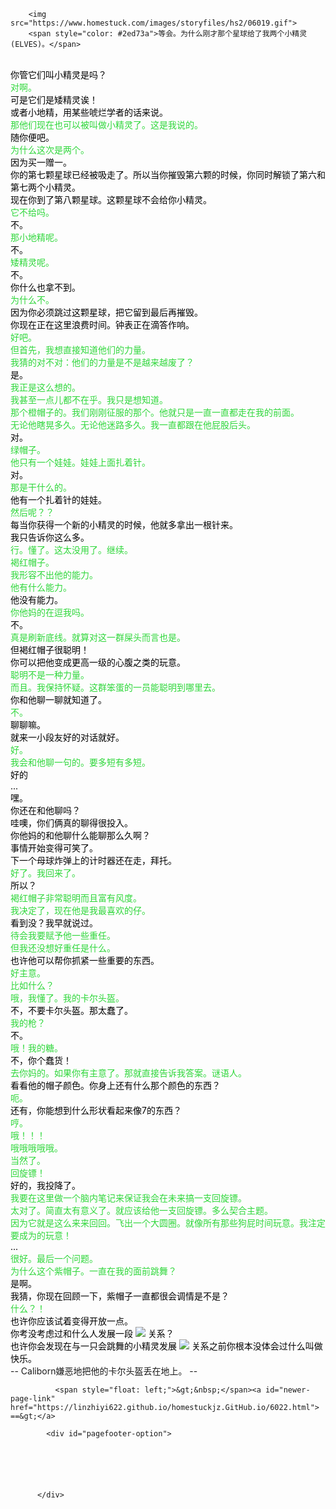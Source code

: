 ﻿<html>

        <img src="https://www.homestuck.com/images/storyfiles/hs2/06019.gif">
        <span style="color: #2ed73a">等会。为什么刚才那个星球给了我两个小精灵(ELVES)。</span>
<br><span style="color: #000000">你管它们叫小精灵是吗？</span>
<br><span style="color: #2ed73a">对啊。</span>
<br><span style="color: #000000">可是它们是矮精灵诶！</span>
<br><span style="color: #000000">或者小地精，用某些唬烂学者的话来说。</span>
<br><span style="color: #2ed73a">那他们现在也可以被叫做小精灵了。这是我说的。</span>
<br><span style="color: #000000">随你便吧。</span>
<br><span style="color: #2ed73a">为什么这次是两个。</span>
<br><span style="color: #000000">因为买一赠一。</span>
<br><span style="color: #000000">你的第七颗星球已经被吸走了。所以当你摧毁第六颗的时候，你同时解锁了第六和第七两个小精灵。</span>
<br><span style="color: #000000">现在你到了第八颗星球。这颗星球不会给你小精灵。</span>
<br><span style="color: #2ed73a">它不给吗。</span>
<br><span style="color: #000000">不。</span>
<br><span style="color: #2ed73a">那小地精呢。</span>
<br><span style="color: #000000">不。</span>
<br><span style="color: #2ed73a">矮精灵呢。</span>
<br><span style="color: #000000">不。</span>
<br><span style="color: #000000">你什么也拿不到。</span>
<br><span style="color: #2ed73a">为什么不。</span>
<br><span style="color: #000000">因为你必须跳过这颗星球，把它留到最后再摧毁。</span>
<br><span style="color: #000000">你现在正在这里浪费时间。钟表正在滴答作响。</span>
<br><span style="color: #2ed73a">好吧。</span>
<br><span style="color: #2ed73a">但首先，我想直接知道他们的力量。</span>
<br><span style="color: #2ed73a">我猜的对不对：他们的力量是不是越来越废了？</span>
<br><span style="color: #000000">是。</span>
<br><span style="color: #2ed73a">我正是这么想的。</span>
<br><span style="color: #2ed73a">我甚至一点儿都不在乎。我只是想知道。</span>
<br><span style="color: #2ed73a">那个橙帽子的。我们刚刚征服的那个。他就只是一直一直都走在我的前面。</span>
<br><span style="color: #2ed73a">无论他瞎晃多久。无论他迷路多久。我一直都跟在他屁股后头。</span>
<br><span style="color: #000000">对。</span>
<br><span style="color: #2ed73a">绿帽子。</span>
<br><span style="color: #2ed73a">他只有一个娃娃。娃娃上面扎着针。</span>
<br><span style="color: #000000">对。</span>
<br><span style="color: #2ed73a">那是干什么的。</span>
<br><span style="color: #000000">他有一个扎着针的娃娃。</span>
<br><span style="color: #2ed73a">然后呢？？</span>
<br><span style="color: #000000">每当你获得一个新的小精灵的时候，他就多拿出一根针来。</span>
<br><span style="color: #000000">我只告诉你这么多。</span>
<br><span style="color: #2ed73a">行。懂了。这太没用了。继续。</span>
<br><span style="color: #2ed73a">褐红帽子。</span>
<br><span style="color: #2ed73a">我形容不出他的能力。</span>
<br><span style="color: #2ed73a">他有什么能力。</span>
<br><span style="color: #000000">他没有能力。</span>
<br><span style="color: #2ed73a">你他妈的在逗我吗。</span>
<br><span style="color: #000000">不。</span>
<br><span style="color: #2ed73a">真是刷新底线。就算对这一群屎头而言也是。</span>
<br><span style="color: #000000">但褐红帽子很聪明！</span>
<br><span style="color: #000000">你可以把他变成更高一级的心腹之类的玩意。</span>
<br><span style="color: #2ed73a">聪明不是一种力量。</span>
<br><span style="color: #2ed73a">而且。我保持怀疑。这群笨蛋的一员能聪明到哪里去。</span>
<br><span style="color: #000000">你和他聊一聊就知道了。</span>
<br><span style="color: #2ed73a">不。</span>
<br><span style="color: #000000">聊聊嘛。</span>
<br><span style="color: #000000">就来一小段友好的对话就好。</span>
<br><span style="color: #2ed73a">好。</span>
<br><span style="color: #2ed73a">我会和他聊一句的。要多短有多短。</span>
<br><span style="color: #000000">好的</span>
<br><span style="color: #000000">...</span>
<br><span style="color: #000000">嘿。</span>
<br><span style="color: #000000">你还在和他聊吗？</span>
<br><span style="color: #000000">哇噢，你们俩真的聊得很投入。</span>
<br><span style="color: #000000">你他妈的和他聊什么能聊那么久啊？</span>
<br><span style="color: #000000">事情开始变得可笑了。</span>
<br><span style="color: #000000">下一个母球炸弹上的计时器还在走，拜托。</span>
<br><span style="color: #2ed73a">好了。我回来了。</span>
<br><span style="color: #000000">所以？</span>
<br><span style="color: #2ed73a">褐红帽子非常聪明而且富有风度。</span>
<br><span style="color: #2ed73a">我决定了，现在他是我最喜欢的仔。</span>
<br><span style="color: #000000">看到没？我早就说过。</span>
<br><span style="color: #2ed73a">待会我要赋予他一些重任。</span>
<br><span style="color: #2ed73a">但我还没想好重任是什么。</span>
<br><span style="color: #000000">也许他可以帮你抓紧一些重要的东西。</span>
<br><span style="color: #2ed73a">好主意。</span>
<br><span style="color: #2ed73a">比如什么？</span>
<br><span style="color: #2ed73a">哦，我懂了。我的卡尔头盔。</span>
<br><span style="color: #000000">不，不要卡尔头盔。那太蠢了。</span>
<br><span style="color: #2ed73a">我的枪？</span>
<br><span style="color: #000000">不。</span>
<br><span style="color: #2ed73a">哦！我的糖。</span>
<br><span style="color: #000000">不，你个蠢货！</span>
<br><span style="color: #2ed73a">去你妈的。如果你有主意了。那就直接告诉我答案。谜语人。</span>
<br><span style="color: #000000">看看他的帽子颜色。你身上还有什么那个颜色的东西？</span>
<br><span style="color: #2ed73a">呃。</span>
<br><span style="color: #000000">还有，你能想到什么形状看起来像7的东西？</span>
<br><span style="color: #2ed73a">哼。</span>
<br><span style="color: #2ed73a">哦！！！</span>
<br><span style="color: #2ed73a">哦哦哦哦哦。</span>
<br><span style="color: #2ed73a">当然了。</span>
<br><span style="color: #2ed73a">回旋镖！</span>
<br><span style="color: #000000">好的，我投降了。</span>
<br><span style="color: #2ed73a">我要在这里做一个脑内笔记来保证我会在未来搞一支回旋镖。</span>
<br><span style="color: #2ed73a">太对了。简直太有意义了。就应该给他一支回旋镖。多么契合主题。</span>
<br><span style="color: #2ed73a">因为它就是这么来来回回。飞出一个大圆圈。就像所有那些狗屁时间玩意。我注定要成为的玩意！</span>
<br><span style="color: #000000">...</span>
<br><span style="color: #2ed73a">很好。最后一个问题。</span>
<br><span style="color: #2ed73a">为什么这个紫帽子。一直在我的面前跳舞？</span>
<br><span style="color: #000000">是啊。</span>
<br><span style="color: #000000">我猜，你现在回顾一下，紫帽子一直都很会调情是不是？</span>
<br><span style="color: #2ed73a">什么？！</span>
<br><span style="color: #000000">也许你应该试着变得开放一点。</span>
<br><span style="color: #000000">你考没考虑过和什么人发展一段 <img src="https://www.homestuck.com/images/storyfiles/hs2/scraps/star-heart-horseshoe.png" border="0" /> 关系？</span>
<br><span style="color: #000000">也许你会发现在与一只会跳舞的小精灵发展 <img src="https://www.homestuck.com/images/storyfiles/hs2/scraps/star-heart-horseshoe.png" border="0" /> 关系之前你根本没体会过什么叫做快乐。</span>
<br>-- Caliborn嫌恶地把他的卡尔头盔丢在地上。 --<br>

            
              <span style="float: left;">&gt;&nbsp;</span><a id="newer-page-link" href="https://linzhiyi622.github.io/homestuckjz.GitHub.io/6022.html">  ==&gt;</a>
            
            <div id="pagefooter-option">
              

              


            
          </div>
